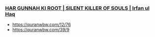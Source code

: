 ### [HAR GUNNAH KI ROOT | SILENT KILLER OF SOULS | Irfan ul Haq](https://www.youtube.com/watch?v=4E_NIK9phjw)
* https://quranwbw.com/12/76
* https://quranwbw.com/39/9
